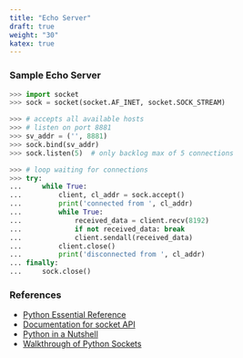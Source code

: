 ```yaml
---
title: "Echo Server"
draft: true
weight: "30"
katex: true
---
```


### Sample Echo Server

```python
>>> import socket
>>> sock = socket(socket.AF_INET, socket.SOCK_STREAM)

>>> # accepts all available hosts
>>> # listen on port 8881
>>> sv_addr = ('', 8881)
>>> sock.bind(sv_addr)
>>> sock.listen(5)  # only backlog max of 5 connections

>>> # loop waiting for connections
>>> try:
...     while True:
...         client, cl_addr = sock.accept()
...         print('connected from ', cl_addr)
...         while True:
...             received_data = client.recv(8192)
...             if not received_data: break
...             client.sendall(received_data)
...         client.close()
...         print('disconnected from ', cl_addr)
... finally:
...     sock.close()
```

### References
- [Python Essential Reference](http://index-of.co.uk/Python/Python%20Essential%20Reference,%20Fourth%20Edition.pdf)
- [Documentation for socket API](https://docs.python.org/3/library/socket.html)
- [Python in a Nutshell](https://www.arp.com/medias/13916546.pdf)
- [Walkthrough of Python Sockets](https://realpython.com/python-sockets/)
